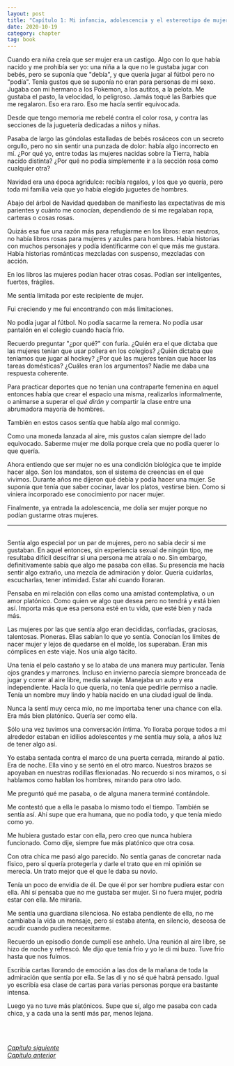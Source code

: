 ```yaml
---
layout: post
title: "Capítulo 1: Mi infancia, adolescencia y el estereotipo de mujer"
date: 2020-10-19
category: chapter
tag: book
---
```

Cuando era niña creía que ser mujer era un castigo. Algo con lo que había nacido y me prohibía ser yo: una niña a la que no le gustaba jugar con bebés, pero se suponía que "debía", y que quería jugar al fútbol pero no "podía". Tenía gustos que se suponía no eran para personas de mi sexo. Jugaba con mi hermano a los Pokemon, a los autitos, a la pelota. Me gustaba el pasto, la velocidad, lo peligroso. Jamás toqué las Barbies que me regalaron. Eso era raro. Eso me hacía sentir equivocada.

Desde que tengo memoria me rebelé contra el color rosa, y contra las secciones de la juguetería dedicadas a niños y niñas.

Pasaba de largo las góndolas estalladas de bebés rosáceos con un secreto orgullo, pero no sin sentir una punzada de dolor: había algo incorrecto en mí. ¿Por qué yo, entre todas las mujeres nacidas sobre la Tierra, había nacido distinta? ¿Por qué no podía simplemente ir a la sección rosa como cualquier otra?

Navidad era una época agridulce: recibía regalos, y los que yo quería, pero toda mi familia veía que yo había elegido juguetes de hombres.

Abajo del árbol de Navidad quedaban de manifiesto las expectativas de mis parientes y cuánto me conocían, dependiendo de si me regalaban ropa, carteras o cosas rosas.

Quizás esa fue una razón más para refugiarme en los libros: eran neutros, no había libros rosas para mujeres y azules para hombres. Había historias con muchos personajes y podía identificarme con el que más me gustara. Había historias románticas mezcladas con suspenso, mezcladas con acción.

En los libros las mujeres podían hacer otras cosas. Podían ser inteligentes, fuertes, frágiles.

Me sentía limitada por este recipiente de mujer.

Fui creciendo y me fui encontrando con más limitaciones.

No podía jugar al fútbol. No podía sacarme la remera. No podía usar pantalón en el colegio cuando hacía frío.

Recuerdo preguntar "¿por qué?" con furia. ¿Quién era el que dictaba que las mujeres tenían que usar pollera en los colegios? ¿Quién dictaba que teníamos que jugar al hockey? ¿Por qué las mujeres tenían que hacer las tareas domésticas? ¿Cuáles eran los argumentos? Nadie me daba una respuesta coherente.

Para practicar deportes que no tenían una contraparte femenina en aquel entonces había que crear el espacio una misma, realizarlos informalmente, o animarse a superar el _qué dirán_ y compartir la clase entre una abrumadora mayoría de hombres.

También en estos casos sentía que había algo mal conmigo.

Como una moneda lanzada al aire, mis gustos caían siempre del lado equivocado. Saberme mujer me dolía porque creía que no podía querer lo que quería.

Ahora entiendo que ser mujer no es una condición biológica que te impide hacer algo. Son los mandatos, son el sistema de creencias en el que vivimos. Durante años me dijeron qué debía y podía hacer una mujer. Se suponía que tenía que saber cocinar, lavar los platos, vestirse bien. Como si viniera incorporado ese conocimiento por nacer mujer.

Finalmente, ya entrada la adolescencia, me dolía ser mujer porque no podían gustarme otras mujeres.

***

<br>
Sentía algo especial por un par de mujeres, pero no sabía decir si me gustaban. En aquel entonces, sin experiencia sexual de ningún tipo, me resultaba difícil descifrar si una persona me atraía o no. Sin embargo, definitivamente sabía que algo me pasaba con ellas. Su presencia me hacía sentir algo extraño, una mezcla de admiración y dolor. Quería cuidarlas, escucharlas, tener intimidad. Estar ahí cuando lloraran.

Pensaba en mi relación con ellas como una amistad contemplativa, o un amor platónico. Como quien ve algo que desea pero no tendrá y está bien así. Importa más que esa persona esté en tu vida, que esté bien y nada más.

Las mujeres por las que sentía algo eran decididas, confiadas, graciosas, talentosas. Pioneras. Ellas sabían lo que yo sentía. Conocían los límites de nacer mujer y lejos de quedarse en el molde, los superaban. Eran mis cómplices en este viaje. Nos unía algo tácito.

Una tenía el pelo castaño y se lo ataba de una manera muy particular. Tenía ojos grandes y marrones. Incluso en invierno parecía siempre bronceada de jugar y correr al aire libre, media salvaje. Manejaba un auto y era independiente. Hacía lo que quería, no tenía que pedirle permiso a nadie. Tenía un nombre muy lindo y había nacido en una ciudad igual de linda.

Nunca la sentí muy cerca mío, no me importaba tener una chance con ella. Era más bien platónico. Quería ser como ella.

Sólo una vez tuvimos una conversación íntima. Yo lloraba porque todos a mi alrededor estaban en idilios adolescentes y me sentía muy sola, a años luz de tener algo así.

Yo estaba sentada contra el marco de una puerta cerrada, mirando al patio. Era de noche. Ella vino y se sentó en el otro marco. Nuestros brazos se apoyaban en nuestras rodillas flexionadas. No recuerdo si nos miramos, o si hablamos como hablan los hombres, mirando para otro lado.

Me preguntó qué me pasaba, o de alguna manera terminé contándole.

Me contestó que a ella le pasaba lo mismo todo el tiempo. También se sentía así. Ahí supe que era humana, que no podía todo, y que tenía miedo como yo.

Me hubiera gustado estar con ella, pero creo que nunca hubiera funcionado. Como dije, siempre fue más platónico que otra cosa.

Con otra chica me pasó algo parecido. No sentía ganas de concretar nada físico, pero sí quería protegerla y darle el trato que en mi opinión se merecía. Un trato mejor que el que le daba su novio.

Tenía un poco de envidia de él. De que él por ser hombre pudiera estar con ella. Ahí sí pensaba que no me gustaba ser mujer. Si no fuera mujer, podría estar con ella. Me miraría.

Me sentía una guardiana silenciosa. No estaba pendiente de ella, no me cambiaba la vida un mensaje, pero sí estaba atenta, en silencio, deseosa de acudir cuando pudiera necesitarme.

Recuerdo un episodio donde cumplí ese anhelo. Una reunión al aire libre, se hizo de noche y refrescó. Me dijo que tenía frío y yo le di mi buzo. Tuve frío hasta que nos fuimos.

Escribía cartas llorando de emoción a las dos de la mañana de toda la admiración que sentía por ella. Se las di y no sé qué habrá pensado. Igual yo escribía esa clase de cartas para varias personas porque era bastante intensa.

Luego ya no tuve más platónicos. Supe que sí, algo me pasaba con cada chica, y a cada una la sentí más par, menos lejana.

<br>
<br>

_[Capítulo siguiente](https://youngdel.fi/posts/chapter/2020/10/19/capitulo-2/)_<br>
_[Capítulo anterior](https://youngdel.fi/posts/chapter/2020/10/19/introduccion/)_